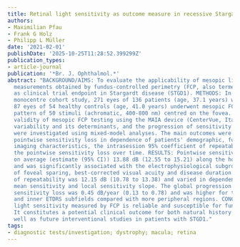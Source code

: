 ```yaml
---
title: Retinal light sensitivity as outcome measure in recessive Stargardt disease
authors:
- Maximilian Pfau
- Frank G Holz
- Philipp L Müller
date: '2021-02-01'
publishDate: '2025-10-25T11:28:52.399299Z'
publication_types:
- article-journal
publication: '*Br. J. Ophthalmol.*'
abstract: "BACKGROUND/AIMS: To evaluate the applicability of mesopic light sensitivity
  measurements obtained by fundus-controlled perimetry (FCP, also termed 'microperimetry')
  as clinical trial endpoint in Stargardt disease (STGD1). METHODS: In this retrospective,
  monocentre cohort study, 271 eyes of 136 patients (age, 37.1 years) with STGD1 and
  87 eyes of 54 healthy controls (age, 41.0 years) underwent mesopic FCP, using a
  pattern of 50 stimuli (achromatic, 400-800 nm) centred on the fovea. The concurrent
  validity of mesopic FCP testing using the MAIA device (CenterVue, Italy), the retest
  variability and its determinants, and the progression of sensitivity loss over time
  were investigated using mixed-model analyses. The main outcomes were the average
  pointwise sensitivity loss in dependence of patients' demographic, functional and
  imaging characteristics, the intrasession 95% coefficient of repeatability, and
  the pointwise sensitivity loss over time. RESULTS: Pointwise sensitivity loss was
  on average (estimate (95% CI)) 13.88 dB (12.55 to 15.21) along the horizontal meridian
  and was significantly associated with the electrophysiological subgroup, presence/absence
  of foveal sparing, best-corrected visual acuity and disease duration. The 95% coefficient
  of repeatability was 12.15 dB (10.78 to 13.38) and varied in dependence of the underlying
  mean sensitivity and local sensitivity slope. The global progression rate for the
  sensitivity loss was 0.45 dB/year (0.13 to 0.78) and was higher for the central
  and inner ETDRS subfields compared with more peripheral regions. CONCLUSIONS: Mesopic
  light sensitivity measured by FCP is reliable and susceptible for functional changes.
  It constitutes a potential clinical outcome for both natural history studies as
  well as future interventional studies in patients with STGD1."
tags:
- diagnostic tests/investigation; dystrophy; macula; retina
---
```

